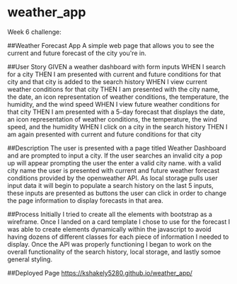 # weather_app
Week 6 challenge: 


##Weather Forecast App
A simple web page that allows you to see the current and future forecast of the city you're in.

##User Story
GIVEN a weather dashboard with form inputs
WHEN I search for a city
THEN I am presented with current and future conditions for that city and that city is added to the search history
WHEN I view current weather conditions for that city
THEN I am presented with the city name, the date, an icon representation of weather conditions, the temperature, the humidity, and the wind speed
WHEN I view future weather conditions for that city
THEN I am presented with a 5-day forecast that displays the date, an icon representation of weather conditions, the temperature, the wind speed, and the humidity
WHEN I click on a city in the search history
THEN I am again presented with current and future conditions for that city

##Description
The user is presented with a page titled Weather Dashboard and are prompted to input a city. If the user searches an invalid city a pop up will appear prompting the user the enter a valid city name. with a valid city name the user is presented with current and future weather forecast conditions provided by the openweather API. As local storage pulls user input data it will begin to populate a search history on the last 5 inputs, these inputs are presented as buttons the user can click in order to change the page information to display forecasts in that area.

##Process
Initially I tried to create all the elements with bootstrap as a wireframe. Once I landed on a card template I chose to use for the forecast I was able to create elements dynamically within the javascript to avoid having dozens of different classes for each piece of information I needed to display. Once the API was properly functioning I began to work on the overall functionality of the search history, local storage, and lastly somoe general styling. 


##Deployed Page
https://kshakely5280.github.io/weather_app/








